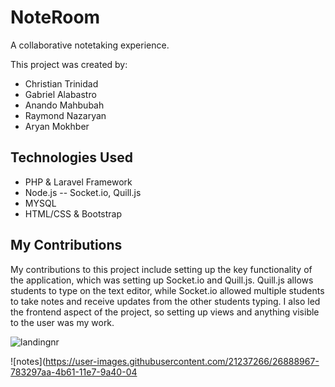 # NoteRoom

A collaborative notetaking experience. 

This project was created by:
* Christian Trinidad
* Gabriel Alabastro
* Anando Mahbubah
* Raymond Nazaryan
* Aryan Mokhber

## Technologies Used
* PHP & Laravel Framework
* Node.js -- Socket.io, Quill.js
* MYSQL
* HTML/CSS & Bootstrap

## My Contributions
My contributions to this project include setting up the key functionality of the application, which was setting up Socket.io and Quill.js. Quill.js allows students to type on the text editor, while Socket.io allowed multiple students to take notes and receive updates from the other students typing. I also led the frontend aspect of the project, so setting up views and anything visible to the user was my work.

![landingnr](https://user-images.githubusercontent.com/21237266/26888910-501f2148-4b61-11e7-9e28-cbdb35e6e0db.PNG)

![notes](https://user-images.githubusercontent.com/21237266/26888967-783297aa-4b61-11e7-9a40-04
